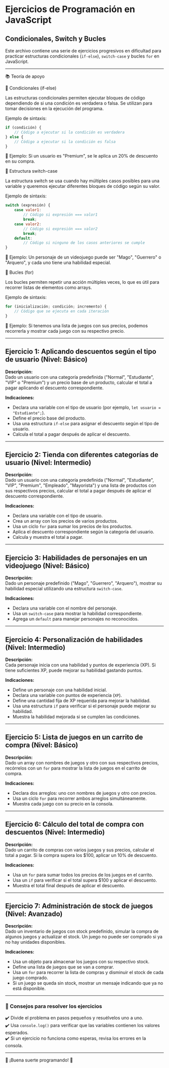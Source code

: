 # Ejercicios de Programación en JavaScript  
## Condicionales, Switch y Bucles  

Este archivo contiene una serie de ejercicios progresivos en dificultad para practicar estructuras condicionales (`if-else`), `switch-case` y bucles `for` en JavaScript.

---
📚 Teoría de apoyo

🔹 Condicionales (if-else)

Las estructuras condicionales permiten ejecutar bloques de código dependiendo de si una condición es verdadera o falsa. Se utilizan para tomar decisiones en la ejecución del programa.

Ejemplo de sintaxis:
```javascript
if (condición) {
    // Código a ejecutar si la condición es verdadera
} else {
    // Código a ejecutar si la condición es falsa
}
```
🔹 Ejemplo: Si un usuario es "Premium", se le aplica un 20% de descuento en su compra.

🔹 Estructura switch-case

La estructura switch se usa cuando hay múltiples casos posibles para una variable y queremos ejecutar diferentes bloques de código según su valor.

Ejemplo de sintaxis:
```javascript
switch (expresión) {
    case valor1:
        // Código si expresión === valor1
        break;
    case valor2:
        // Código si expresión === valor2
        break;
    default:
        // Código si ninguno de los casos anteriores se cumple
}
```

🔹 Ejemplo: Un personaje de un videojuego puede ser "Mago", "Guerrero" o "Arquero", y cada uno tiene una habilidad especial.

🔹 Bucles (for)

Los bucles permiten repetir una acción múltiples veces, lo que es útil para recorrer listas de elementos como arrays.

Ejemplo de sintaxis:
```javascript
for (inicialización; condición; incremento) {
    // Código que se ejecuta en cada iteración
}
```
🔹 Ejemplo: Si tenemos una lista de juegos con sus precios, podemos recorrerla y mostrar cada juego con su respectivo precio.


---

## **Ejercicio 1: Aplicando descuentos según el tipo de usuario** (Nivel: **Básico**)  
**Descripción:**  
Dado un usuario con una categoría predefinida ("Normal", "Estudiante", "VIP" o "Premium") y un precio base de un producto, calcular el total a pagar aplicando el descuento correspondiente.  

**Indicaciones:**  
- Declara una variable con el tipo de usuario (por ejemplo, `let usuario = "Estudiante";`).  
- Define el precio base del producto.  
- Usa una estructura `if-else` para asignar el descuento según el tipo de usuario.  
- Calcula el total a pagar después de aplicar el descuento.  

---

## **Ejercicio 2: Tienda con diferentes categorías de usuario** (Nivel: **Intermedio**)  
**Descripción:**  
Dado un usuario con una categoría predefinida ("Normal", "Estudiante", "VIP", "Premium", "Empleado", "Mayorista") y una lista de productos con sus respectivos precios, calcular el total a pagar después de aplicar el descuento correspondiente.  

**Indicaciones:**  
- Declara una variable con el tipo de usuario.  
- Crea un array con los precios de varios productos.  
- Usa un ciclo `for` para sumar los precios de los productos.  
- Aplica el descuento correspondiente según la categoría del usuario.  
- Calcula y muestra el total a pagar.  

---

## **Ejercicio 3: Habilidades de personajes en un videojuego** (Nivel: **Básico**)  
**Descripción:**  
Dado un personaje predefinido ("Mago", "Guerrero", "Arquero"), mostrar su habilidad especial utilizando una estructura `switch-case`.  

**Indicaciones:**  
- Declara una variable con el nombre del personaje.  
- Usa un `switch-case` para mostrar la habilidad correspondiente.  
- Agrega un `default` para manejar personajes no reconocidos.  

---

## **Ejercicio 4: Personalización de habilidades** (Nivel: **Intermedio**)  
**Descripción:**  
Cada personaje inicia con una habilidad y puntos de experiencia (XP). Si tiene suficientes XP, puede mejorar su habilidad gastando puntos.  

**Indicaciones:**  
- Define un personaje con una habilidad inicial.  
- Declara una variable con puntos de experiencia (`XP`).  
- Define una cantidad fija de XP requerida para mejorar la habilidad.  
- Usa una estructura `if` para verificar si el personaje puede mejorar su habilidad.  
- Muestra la habilidad mejorada si se cumplen las condiciones.  

---

## **Ejercicio 5: Lista de juegos en un carrito de compra** (Nivel: **Básico**)  
**Descripción:**  
Dado un array con nombres de juegos y otro con sus respectivos precios, recórrelos con un `for` para mostrar la lista de juegos en el carrito de compra.  

**Indicaciones:**  
- Declara dos arreglos: uno con nombres de juegos y otro con precios.  
- Usa un ciclo `for` para recorrer ambos arreglos simultáneamente.  
- Muestra cada juego con su precio en la consola.  

---

## **Ejercicio 6: Cálculo del total de compra con descuentos** (Nivel: **Intermedio**)  
**Descripción:**  
Dado un carrito de compras con varios juegos y sus precios, calcular el total a pagar. Si la compra supera los $100, aplicar un 10% de descuento.  

**Indicaciones:**  
- Usa un `for` para sumar todos los precios de los juegos en el carrito.  
- Usa un `if` para verificar si el total supera $100 y aplicar el descuento.  
- Muestra el total final después de aplicar el descuento.  

---

## **Ejercicio 7: Administración de stock de juegos** (Nivel: **Avanzado**)  
**Descripción:**  
Dado un inventario de juegos con stock predefinido, simular la compra de algunos juegos y actualizar el stock. Un juego no puede ser comprado si ya no hay unidades disponibles.  

**Indicaciones:**  
- Usa un objeto para almacenar los juegos con su respectivo stock.  
- Define una lista de juegos que se van a comprar.  
- Usa un `for` para recorrer la lista de compras y disminuir el stock de cada juego comprado.  
- Si un juego se queda sin stock, mostrar un mensaje indicando que ya no está disponible.  

---

### 🎯 **Consejos para resolver los ejercicios**   
✔️ Divide el problema en pasos pequeños y resuélvelos uno a uno.  
✔️ Usa `console.log()` para verificar que las variables contienen los valores esperados.  
✔️ Si un ejercicio no funciona como esperas, revisa los errores en la consola. 

---

🌟 ¡Buena suerte programando! 🚀  

